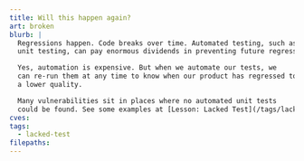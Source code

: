 ```yaml
---
title: Will this happen again?
art: broken
blurb: |
  Regressions happen. Code breaks over time. Automated testing, such as
  unit testing, can pay enormous dividends in preventing future regressions down the road.

  Yes, automation is expensive. But when we automate our tests, we
  can re-run them at any time to know when our product has regressed to
  a lower quality.

  Many vulnerabilities sit in places where no automated unit tests
  could be found. See some examples at [Lesson: Lacked Test](/tags/lacked).
cves:
tags:
  - lacked-test
filepaths:
---
```

